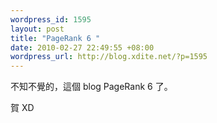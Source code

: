```yaml
--- 
wordpress_id: 1595
layout: post
title: "PageRank 6 "
date: 2010-02-27 22:49:55 +08:00
wordpress_url: http://blog.xdite.net/?p=1595
---
```

不知不覺的，這個 blog PageRank 6 了。

賀 XD
